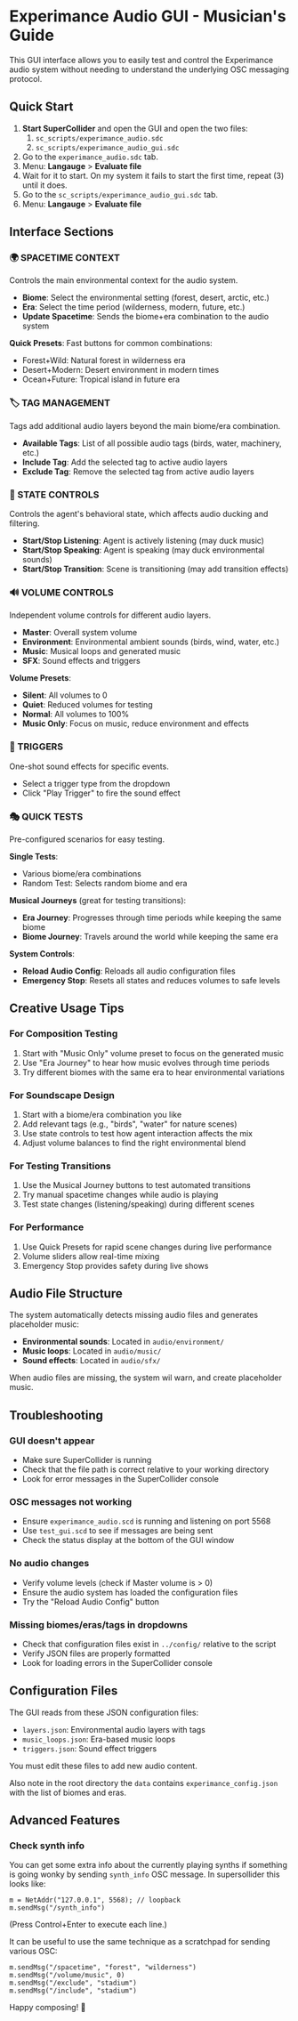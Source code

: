 # Experimance Audio GUI - Musician's Guide

This GUI interface allows you to easily test and control the Experimance audio system without needing to understand the underlying OSC messaging protocol.

## Quick Start

1. **Start SuperCollider** and open the GUI and open the two files:
   1. `sc_scripts/experimance_audio.sdc`
   2. `sc_scripts/experimance_audio_gui.sdc`
2. Go to the `experimance_audio.sdc` tab.
3. Menu: **Langauge** > **Evaluate file**
4. Wait for it to start. On my system it fails to start the first time, repeat (3) until it does.
5. Go to the `sc_scripts/experimance_audio_gui.sdc` tab.
6. Menu: **Langauge** > **Evaluate file**


## Interface Sections

### 🌍 SPACETIME CONTEXT
Controls the main environmental context for the audio system.

- **Biome**: Select the environmental setting (forest, desert, arctic, etc.)
- **Era**: Select the time period (wilderness, modern, future, etc.)
- **Update Spacetime**: Sends the biome+era combination to the audio system

**Quick Presets**: Fast buttons for common combinations:
- Forest+Wild: Natural forest in wilderness era
- Desert+Modern: Desert environment in modern times
- Ocean+Future: Tropical island in future era

### 🏷️ TAG MANAGEMENT
Tags add additional audio layers beyond the main biome/era combination.

- **Available Tags**: List of all possible audio tags (birds, water, machinery, etc.)
- **Include Tag**: Add the selected tag to active audio layers
- **Exclude Tag**: Remove the selected tag from active audio layers

### 🤖 STATE CONTROLS
Controls the agent's behavioral state, which affects audio ducking and filtering.

- **Start/Stop Listening**: Agent is actively listening (may duck music)
- **Start/Stop Speaking**: Agent is speaking (may duck environmental sounds)
- **Start/Stop Transition**: Scene is transitioning (may add transition effects)

### 🔊 VOLUME CONTROLS
Independent volume controls for different audio layers.

- **Master**: Overall system volume
- **Environment**: Environmental ambient sounds (birds, wind, water, etc.)
- **Music**: Musical loops and generated music
- **SFX**: Sound effects and triggers

**Volume Presets**:
- **Silent**: All volumes to 0
- **Quiet**: Reduced volumes for testing
- **Normal**: All volumes to 100%
- **Music Only**: Focus on music, reduce environment and effects

### 🔧 TRIGGERS
One-shot sound effects for specific events.

- Select a trigger type from the dropdown
- Click "Play Trigger" to fire the sound effect

### 🎭 QUICK TESTS
Pre-configured scenarios for easy testing.

**Single Tests**:
- Various biome/era combinations
- Random Test: Selects random biome and era

**Musical Journeys** (great for testing transitions):
- **Era Journey**: Progresses through time periods while keeping the same biome
- **Biome Journey**: Travels around the world while keeping the same era

**System Controls**:
- **Reload Audio Config**: Reloads all audio configuration files
- **Emergency Stop**: Resets all states and reduces volumes to safe levels


## Creative Usage Tips

### For Composition Testing
1. Start with "Music Only" volume preset to focus on the generated music
2. Use "Era Journey" to hear how music evolves through time periods
3. Try different biomes with the same era to hear environmental variations

### For Soundscape Design
1. Start with a biome/era combination you like
2. Add relevant tags (e.g., "birds", "water" for nature scenes)
3. Use state controls to test how agent interaction affects the mix
4. Adjust volume balances to find the right environmental blend

### For Testing Transitions
1. Use the Musical Journey buttons to test automated transitions
2. Try manual spacetime changes while audio is playing
3. Test state changes (listening/speaking) during different scenes

### For Performance
1. Use Quick Presets for rapid scene changes during live performance
2. Volume sliders allow real-time mixing
3. Emergency Stop provides safety during live shows


## Audio File Structure

The system automatically detects missing audio files and generates placeholder music:

- **Environmental sounds**: Located in `audio/environment/`
- **Music loops**: Located in `audio/music/`
- **Sound effects**: Located in `audio/sfx/`

When audio files are missing, the system wil warn, and create placeholder music.


## Troubleshooting

### GUI doesn't appear
- Make sure SuperCollider is running
- Check that the file path is correct relative to your working directory
- Look for error messages in the SuperCollider console

### OSC messages not working
- Ensure `experimance_audio.scd` is running and listening on port 5568
- Use `test_gui.scd` to see if messages are being sent
- Check the status display at the bottom of the GUI window

### No audio changes
- Verify volume levels (check if Master volume is > 0)
- Ensure the audio system has loaded the configuration files
- Try the "Reload Audio Config" button

### Missing biomes/eras/tags in dropdowns
- Check that configuration files exist in `../config/` relative to the script
- Verify JSON files are properly formatted
- Look for loading errors in the SuperCollider console


## Configuration Files

The GUI reads from these JSON configuration files:

- `layers.json`: Environmental audio layers with tags
- `music_loops.json`: Era-based music loops
- `triggers.json`: Sound effect triggers

You must edit these files to add new audio content.

Also note in the root directory the `data` contains `experimance_config.json` with the list of biomes and eras.


## Advanced Features

### Check synth info

You can get some extra info about the currently playing synths if something is going wonky by sending `synth_info` OSC message. In supersollider this looks like:
```supercollider
m = NetAddr("127.0.0.1", 5568); // loopback
m.sendMsg("/synth_info")
```
(Press Control+Enter to execute each line.)

It can be useful to use the same technique as a scratchpad for sending various OSC:
```supercollider
m.sendMsg("/spacetime", "forest", "wilderness")
m.sendMsg("/volume/music", 0)
m.sendMsg("/exclude", "stadium")
m.sendMsg("/include", "stadium")
```


Happy composing! 🎵
